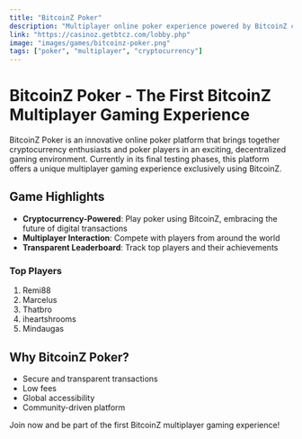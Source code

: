 ```yaml
---
title: "BitcoinZ Poker"
description: "Multiplayer online poker experience powered by BitcoinZ cryptocurrency"
link: "https://casinoz.getbtcz.com/lobby.php"
image: "images/games/bitcoinz-poker.png"
tags: ["poker", "multiplayer", "cryptocurrency"]
---
```


# BitcoinZ Poker - The First BitcoinZ Multiplayer Gaming Experience

BitcoinZ Poker is an innovative online poker platform that brings together cryptocurrency enthusiasts and poker players in an exciting, decentralized gaming environment. Currently in its final testing phases, this platform offers a unique multiplayer gaming experience exclusively using BitcoinZ.

## Game Highlights
- **Cryptocurrency-Powered**: Play poker using BitcoinZ, embracing the future of digital transactions
- **Multiplayer Interaction**: Compete with players from around the world
- **Transparent Leaderboard**: Track top players and their achievements

### Top Players
1. Remi88
2. Marcelus
3. Thatbro
4. iheartshrooms
5. Mindaugas

## Why BitcoinZ Poker?
- Secure and transparent transactions
- Low fees
- Global accessibility
- Community-driven platform

Join now and be part of the first BitcoinZ multiplayer gaming experience!